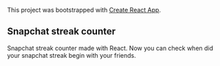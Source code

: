 This project was bootstrapped with [Create React App](https://github.com/facebook/create-react-app).

## Snapchat streak counter

Snapchat streak counter made with React.
Now you can check when did your snapchat streak begin with your friends.

